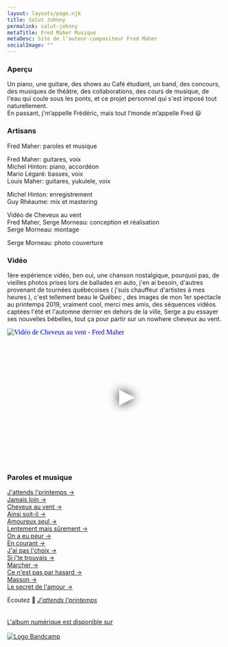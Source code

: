 ```yaml
---
layout: layouts/page.njk
title: Salut Johnny
permalink: salut-johnny
metaTitle: Fred Maher Musique
metaDesc: Site de l'auteur-compositeur Fred Maher
socialImage: ""
---
```

<!--<ul class="[ nav__list ] [ box-flex align-center pad-left-400 ] [ p-category ]"><li class="nav__item"><a href="#apercu">Aperçu</a></li>
<li class="nav__item"><a href="#artisans">Artisans</a></li>
<li class="nav__item"><a href="#videos">Vidéo</a></li>
<li class="nav__item"><a href="#textes">Paroles et musique</a></li>
</ul>-->

### Aperçu

Un piano, une guitare,  des shows au Café étudiant, un band, des concours, des musiques de théâtre, des collaborations, des cours de musique, de l'eau qui coule sous les ponts, et ce projet personnel qui s'est imposé tout naturellement.\
En passant, j'm’appelle Frédéric, mais tout l’monde m’appelle Fred 😃

### Artisans

Fred Maher: paroles et musique

Fred Maher: guitares, voix\
Michel Hinton: piano, accordéon\
Mario Légaré: basses, voix\
Louis Maher: guitares, yukulele, voix  

Michel Hinton: enregistrement\
Guy Rhéaume: mix et mastering

Vidéo de Cheveux au vent\
Fred Maher, Serge Morneau: conception et réalisation\
Serge Morneau: montage

Serge Morneau: photo couverture

### Vidéo

1ère expérience vidéo, ben oui, une chanson nostalgique, pourquoi pas, de vieilles photos prises lors de ballades en auto, j'en ai besoin, d'autres provenant de tournées québécoises ( j'suis chauffeur d'artistes à mes heures ), c'est tellement beau le Québec , des images de mon 1er spectacle au printemps 2019, vraiment cool, merci mes amis, des séquences vidéos captées l'été et l'automne dernier en dehors de la ville, Serge a pu essayer ses nouvelles bébelles, tout ça pour partir sur un nowhere cheveux au vent.

<iframe
  width="560"
  height="315"
  src="https://www.youtube.com/embed/iPxpSqu8BhU"
  srcdoc="<style>*{padding:0;margin:0;overflow:hidden}html,body{height:100%}img,span{position:absolute;width:100%;top:0;bottom:0;margin:auto}span{height:1.5em;text-align:center;font:48px/1.5 sans-serif;color:white;text-shadow:0 0 0.5em black}</style><a href=https://www.youtube.com/embed/iPxpSqu8BhU?autoplay=1><img src=https://i.ytimg.com/vi/iPxpSqu8BhU/maxresdefault.jpg alt='Vidéo de Cheveux au vent - Fred Maher'><span>▶</span></a>"
  frameborder="0"
  allow="accelerometer; autoplay; encrypted-media; gyroscope; picture-in-picture"
  allowfullscreen
  title="Vidéo de Cheveux au vent - Fred Maher"
></iframe>

### Paroles et musique

[J'attends l'printemps →](/paroles-et-musique/j-attends-l-printemps/)\
[Jamais loin →](/paroles-et-musique/jamais-loin/)\
[Cheveux au vent →](/paroles-et-musique/cheveux-au-vent/)\
[Ainsi soit-il →](/paroles-et-musique/ainsi-soit-il/)\
[Amoureux seul →](/paroles-et-musique/amoureux-seul/)\
[Lentement mais sûrement →](/paroles-et-musique/lentement-mais-surement/)\
[On a eu peur →](/paroles-et-musique/on-a-eu-peur/)\
[En courant →](/paroles-et-musique/en-courant/)\
[J'ai pas l'choix →](/paroles-et-musique/j-ai-pas-l-choix/)\
[Si j'te trouvais →](/paroles-et-musique/si-j-te-trouvais/)\
[Marcher →](/paroles-et-musique/marcher/)\
[Ce n'est pas par hasard →](/paroles-et-musique/ce-n-est-pas-par-hasard/)\
[Masson →](/paroles-et-musique/masson/)\
[Le secret de l'amour →](/paroles-et-musique/le-secret-de-l-amour/)

Écoutez 🌱 *[J'attends l'printemps](/)*
<br>
<br> 
<a class="bandcamp" href="https://fredmahermusique.bandcamp.com">
          <br>L'album numérique est disponible sur<br><br><img src="/images/bandcamp.svg" alt="Logo Bandcamp"></a>